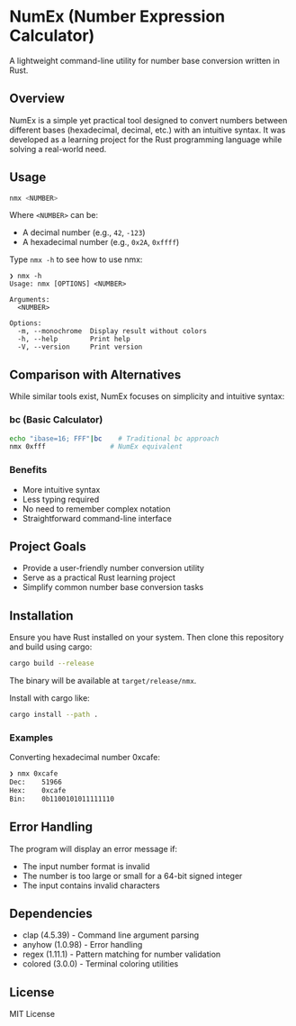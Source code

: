 # NumEx (Number Expression Calculator)

A lightweight command-line utility for number base conversion written in Rust.

## Overview

NumEx is a simple yet practical tool designed to convert numbers between
different bases (hexadecimal, decimal, etc.) with an intuitive syntax. It was
developed as a learning project for the Rust programming language while solving
a real-world need.

## Usage

```bash
nmx <NUMBER>
```

Where `<NUMBER>` can be:
- A decimal number (e.g., `42`, `-123`)
- A hexadecimal number (e.g., `0x2A`, `0xffff`)

Type `nmx -h` to see how to use nmx:

```
❯ nmx -h
Usage: nmx [OPTIONS] <NUMBER>

Arguments:
  <NUMBER>

Options:
  -m, --monochrome  Display result without colors
  -h, --help        Print help
  -V, --version     Print version
```

## Comparison with Alternatives

While similar tools exist, NumEx focuses on simplicity and intuitive syntax:

### bc (Basic Calculator)
``` bash
echo "ibase=16; FFF"|bc    # Traditional bc approach
nmx 0xfff                # NumEx equivalent
```

### Benefits
- More intuitive syntax
- Less typing required
- No need to remember complex notation
- Straightforward command-line interface

## Project Goals
- Provide a user-friendly number conversion utility
- Serve as a practical Rust learning project
- Simplify common number base conversion tasks


## Installation

Ensure you have Rust installed on your system. Then clone this repository and build using cargo:

```bash
cargo build --release
```
The binary will be available at `target/release/nmx`.

Install with cargo like:

```bash
cargo install --path .
```

### Examples

Converting hexadecimal number 0xcafe:

```bash
❯ nmx 0xcafe
Dec:    51966
Hex:    0xcafe
Bin:    0b1100101011111110
```

## Error Handling

The program will display an error message if:
- The input number format is invalid
- The number is too large or small for a 64-bit signed integer
- The input contains invalid characters

## Dependencies

- clap (4.5.39) - Command line argument parsing
- anyhow (1.0.98) - Error handling
- regex (1.11.1) - Pattern matching for number validation
- colored (3.0.0) - Terminal coloring utilities

## License

MIT License
